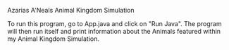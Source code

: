 Azarias A'Neals
Animal Kingdom Simulation

To run this program, go to App.java and click on "Run Java". The program will
then run itself and print information about the Animals featured within my Animal Kingdom Simulation.